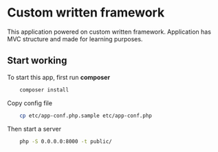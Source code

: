 # Custom written framework

This application powered on custom written framework. Application has MVC structure and made for learning purposes.

## Start working

To start this app, first run **composer**

```bash
    composer install
```

Copy config file

```bash
    cp etc/app-conf.php.sample etc/app-conf.php
```

Then start a server

```bash
    php -S 0.0.0.0:8000 -t public/
```
